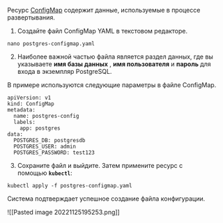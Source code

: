 
Ресурс [ConfigMap](https://phoenixnap.com/kb/kubernetes-configmap-create-and-use) содержит данные, используемые в процессе развертывания.

1. Создайте файл ConfigMap YAML в текстовом редакторе.

```
nano postgres-configmap.yaml
```

2. Наиболее важной частью файла является раздел данных, где вы указываете **имя базы данных** , **имя пользователя** и **пароль** для входа в экземпляр PostgreSQL.

В примере используются следующие параметры в файле ConfigMap.

```
apiVersion: v1
kind: ConfigMap
metadata:
  name: postgres-config
  labels:
    app: postgres
data:
  POSTGRES_DB: postgresdb
  POSTGRES_USER: admin
  POSTGRES_PASSWORD: test123
```

3. Сохраните файл и выйдите. Затем примените ресурс с помощью **`kubectl`**:

```
kubectl apply -f postgres-configmap.yaml
```

Система подтверждает успешное создание файла конфигурации.

![[Pasted image 20221125195253.png]]

